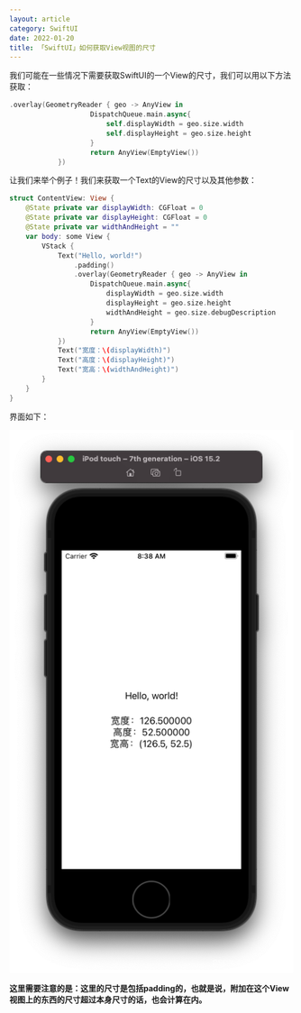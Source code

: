 ```yaml
---
layout: article
category: SwiftUI
date: 2022-01-20
title: 「SwiftUI」如何获取View视图的尺寸
---
```

<!-- excerpt-start -->
我们可能在一些情况下需要获取SwiftUI的一个View的尺寸，我们可以用以下方法获取：

```swift
.overlay(GeometryReader { geo -> AnyView in
                    DispatchQueue.main.async{
                        self.displayWidth = geo.size.width
                        self.displayHeight = geo.size.height
                    }
                    return AnyView(EmptyView())
            })
```
让我们来举个例子！我们来获取一个Text的View的尺寸以及其他参数：

```swift
struct ContentView: View {
    @State private var displayWidth: CGFloat = 0
    @State private var displayHeight: CGFloat = 0
    @State private var widthAndHeight = ""
    var body: some View {
        VStack {
            Text("Hello, world!")
                .padding()
                .overlay(GeometryReader { geo -> AnyView in
                    DispatchQueue.main.async{
                        displayWidth = geo.size.width
                        displayHeight = geo.size.height
                        widthAndHeight = geo.size.debugDescription
                    }
                    return AnyView(EmptyView())
            })
            Text("宽度：\(displayWidth)")
            Text("高度：\(displayHeight)")
            Text("宽高：\(widthAndHeight)")
        }
    }
}
```

界面如下：

![请添加图片描述](/assets/images/7d34e59c9b6d42fe95665f5ee59a9533.png)

**这里需要注意的是：这里的尺寸是包括padding的，也就是说，附加在这个View视图上的东西的尺寸超过本身尺寸的话，也会计算在内。**